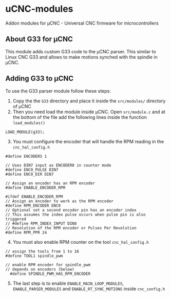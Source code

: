 # uCNC-modules

Addon modules for µCNC - Universal CNC firmware for microcontrollers

## About G33 for µCNC

This module adds custom G33 code to the µCNC parser. This similar to Linux CNC G33 and allows to make motions synched with the spindle in µCNC.

## Adding G33 to µCNC

To use the G33 parser module follow these steps:

1. Copy the the `G33` directory and place it inside the `src/modules/` directory of µCNC
2. Then you need load the module inside µCNC. Open `src/module.c` and at the bottom of the file add the following lines inside the function `load_modules()`

```
LOAD_MODULE(g33);
```

3. You must configure the encoder that will handle the RPM reading in the `cnc_hal_config.h`

```
#define ENCODERS 1

// Uses DIN7 input as ENCODER0 in counter mode
#define ENC0_PULSE DIN7
#define ENC0_DIR DIN7

// Assign an encoder has an RPM encoder
#define ENABLE_ENCODER_RPM

#ifdef ENABLE_ENCODER_RPM
// Assign an encoder to work as the RPM encoder
#define RPM_ENCODER ENC0
// Optional set a second encoder pin has an encoder index
// This assumes the index pulse occurs when pulse pin is also triggered
// #define RPM_INDEX_INPUT DIN8
// Resolution of the RPM encoder or Pulses Per Revolution
#define RPM_PPR 24
```

4. You must also enable RPM counter on the tool `cnc_hal_config.h`

```
// assign the tools from 1 to 16
#define TOOL1 spindle_pwm

// enable RPM encoder for spindle_pwm
// depends on encoders (below)
  #define SPINDLE_PWM_HAS_RPM_ENCODER
```

5. The last step is to enable `ENABLE_MAIN_LOOP_MODULES`, `ENABLE_PARSER_MODULES` and `ENABLE_RT_SYNC_MOTIONS` inside `cnc_config.h`
